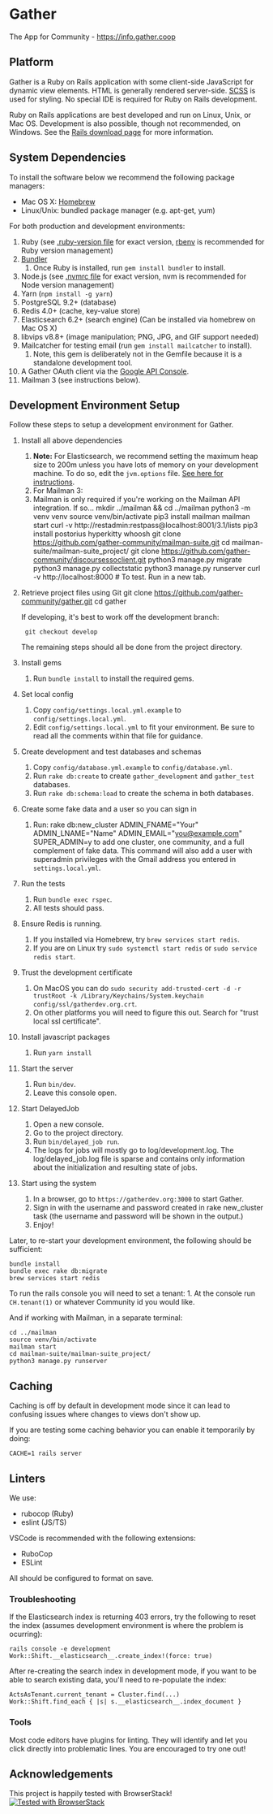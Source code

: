 # Gather

The App for Community - https://info.gather.coop

## Platform
Gather is a Ruby on Rails application with some client-side JavaScript for dynamic view elements. HTML is generally rendered server-side. [SCSS](http://sass-lang.com/) is used for styling. No special IDE is required for Ruby on Rails development.

Ruby on Rails applications are best developed and run on Linux, Unix, or Mac OS. Development is also possible, though not recommended, on Windows. See the [Rails download page](http://rubyonrails.org/download/) for more information.

## System Dependencies
To install the software below we recommend the following package managers:

- Mac OS X: [Homebrew](http://brew.sh/)
- Linux/Unix: bundled package manager (e.g. apt-get, yum)

For both production and development environments:

1. Ruby (see [.ruby-version file](.ruby-version) for exact version, [rbenv](https://github.com/sstephenson/rbenv) is recommended for Ruby version management)
1. [Bundler](http://bundler.io/)
    1. Once Ruby is installed, run `gem install bundler` to install.
1. Node.js (see [.nvmrc file](.nvmrc) for exact version, nvm is recommended for Node version management)
1. Yarn (`npm install -g yarn`)
1. PostgreSQL 9.2+ (database)
1. Redis 4.0+ (cache, key-value store)
1. Elasticsearch 6.2+ (search engine) (Can be installed via homebrew on Mac OS X)
1. libvips v8.8+ (image manipulation; PNG, JPG, and GIF support needed)
1. Mailcatcher for testing email (run `gem install mailcatcher` to install).
    1. Note, this gem is deliberately not in the Gemfile because it is a standalone development tool.
1. A Gather OAuth client via the [Google API Console](https://support.google.com/cloud/answer/6158849?hl=en).
1. Mailman 3 (see instructions below).

## Development Environment Setup

Follow these steps to setup a development environment for Gather.

1. Install all above dependencies
    1. **Note:** For Elasticsearch, we recommend setting the maximum heap size to 200m unless you have lots of memory on your development machine. To do so, edit the `jvm.options` file. [See here for instructions](https://stackoverflow.com/a/40333263/2066866).
    1. For Mailman 3:
      1. Mailman is only required if you're working on the Mailman API integration. If so...
        mkdir ../mailman && cd ../mailman
        python3 -m venv venv
        source venv/bin/activate
        pip3 install mailman
        mailman start
        curl -v http://restadmin:restpass@localhost:8001/3.1/lists
        pip3 install postorius hyperkitty whoosh
        git clone https://github.com/gather-community/mailman-suite.git
        cd mailman-suite/mailman-suite_project/
        git clone https://github.com/gather-community/discoursessoclient.git
        python3 manage.py migrate
        python3 manage.py collectstatic
        python3 manage.py runserver
        curl -v http://localhost:8000 # To test. Run in a new tab.
1. Retrieve project files using Git
        git clone https://github.com/gather-community/gather.git
        cd gather

    If developing, it's best to work off the development branch:

        git checkout develop

    The remaining steps should all be done from the project directory.
1. Install gems
    1. Run `bundle install` to install the required gems.
1. Set local config
    1. Copy `config/settings.local.yml.example` to `config/settings.local.yml`.
    1. Edit `config/settings.local.yml` to fit your environment. Be sure to read all the comments within that file for guidance.
1. Create development and test databases and schemas
    1. Copy `config/database.yml.example` to `config/database.yml`.
    1. Run `rake db:create` to create `gather_development` and `gather_test` databases.
    1. Run `rake db:schema:load` to create the schema in both databases.
1. Create some fake data and a user so you can sign in
    1. Run:
            rake db:new_cluster ADMIN_FNAME="Your" ADMIN_LNAME="Name" ADMIN_EMAIL="you@example.com" SUPER_ADMIN=y
        to add one cluster, one community, and a full complement of fake data. This command will also add a user with superadmin privileges with the Gmail address you entered in `settings.local.yml`.
1. Run the tests
    1. Run `bundle exec rspec`.
    1. All tests should pass.
1. Ensure Redis is running.
    1. If you installed via Homebrew, try `brew services start redis`.
    1. If you are on Linux try `sudo systemctl start redis` or `sudo service redis start`.
1. Trust the development certificate
    1. On MacOS you can do `sudo security add-trusted-cert -d -r trustRoot -k /Library/Keychains/System.keychain config/ssl/gatherdev.org.crt`.
    2. On other platforms you will need to figure this out. Search for "trust local ssl certificate".
1. Install javascript packages
    1. Run `yarn install`
1. Start the server
    1. Run `bin/dev`.
    1. Leave this console open.
1. Start DelayedJob
    1. Open a new console.
    1. Go to the project directory.
    1. Run `bin/delayed_job run`.
    1. The logs for jobs will mostly go to log/development.log. The log/delayed_job.log file is sparse and
       contains only information about the initialization and resulting state of jobs.
1. Start using the system
    1. In a browser, go to `https://gatherdev.org:3000` to start Gather.
    1. Sign in with the username and password created in rake new_cluster task (the username and password will be shown in the output.)
    1. Enjoy!

Later, to re-start your development environment, the following should be sufficient:

    bundle install
    bundle exec rake db:migrate
    brew services start redis

To run the rails console you will need to set a tenant:
    1. At the console run `CH.tenant(1)` or whatever Community id you would like.

And if working with Mailman, in a separate terminal:

    cd ../mailman
    source venv/bin/activate
    mailman start
    cd mailman-suite/mailman-suite_project/
    python3 manage.py runserver

## Caching

Caching is off by default in development mode since it can lead to confusing issues where changes to views don't show up.

If you are testing some caching behavior you can enable it temporarily by doing:

```
CACHE=1 rails server
```

## Linters

We use:

- rubocop (Ruby)
- eslint (JS/TS)

VSCode is recommended with the following extensions:

- RuboCop
- ESLint

All should be configured to format on save.

### Troubleshooting

If the Elasticsearch index is returning 403 errors, try the following to reset the index (assumes development environment is where the problem is ocurring):

```
rails console -e development
Work::Shift.__elasticsearch__.create_index!(force: true)
```

After re-creating the search index in development mode, if you want to be able to search existing data, you'll need to re-populate the index:

    ActsAsTenant.current_tenant = Cluster.find(...)
    Work::Shift.find_each { |s| s.__elasticsearch__.index_document }

### Tools
Most code editors have plugins for linting. They will identify and let you click directly into problematic lines. You are encouraged to try one out!

## Acknowledgements
This project is happily tested with BrowserStack!
[![Tested with BrowserStack](https://www.browserstack.com/images/layout/browserstack-logo-600x315.png)](https://www.browserstack.com)
